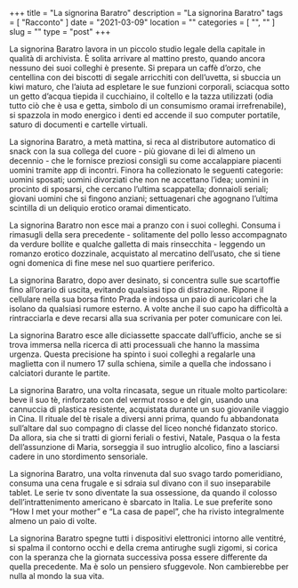 +++
title = "La signorina Baratro"
description = "La signorina Baratro"
tags = [ "Racconto" ]
date = "2021-03-09"
location = ""
categories = [
  "",
  ""
]
slug = ""
type = "post"
+++

La signorina Baratro lavora in un piccolo studio legale della capitale in qualità di archivista. È solita arrivare al mattino presto, quando ancora nessuno dei suoi colleghi è presente. Si prepara un caffè d’orzo, che centellina con dei biscotti di segale arricchiti con dell’uvetta, si sbuccia un kiwi maturo, che l’aiuta ad espletare le sue funzioni corporali, sciacqua sotto un getto d’acqua tiepida il cucchiaino, il coltello e la tazza utilizzati (odia tutto ciò che è usa e getta, simbolo di un consumismo oramai irrefrenabile), si spazzola in modo energico i denti ed accende il suo computer portatile, saturo di documenti e cartelle virtuali. 

La signorina Baratro, a metà mattina, si reca al distributore automatico di snack con la sua collega del cuore - più giovane di lei di almeno un decennio - 
che le fornisce preziosi consigli su come accalappiare piacenti uomini tramite app di incontri. Finora ha collezionato le seguenti categorie: uomini sposati; uomini divorziati che non ne accettano l’idea; uomini in procinto di sposarsi, che cercano l’ultima scappatella; donnaioli seriali; giovani uomini che si fingono anziani; settuagenari che agognano l’ultima scintilla di un deliquio erotico oramai dimenticato. 

La signorina Baratro non esce mai a pranzo con i suoi colleghi. Consuma i rimasugli della sera precedente - solitamente del pollo lesso accompagnato da verdure bollite e qualche galletta di mais rinsecchita - leggendo un romanzo erotico dozzinale, acquistato al mercatino dell’usato, che si tiene ogni domenica di fine mese nel suo quartiere periferico.

La signorina Baratro, dopo aver desinato, si concentra sulle sue scartoffie fino all’orario di uscita, evitando qualsiasi tipo di distrazione. Ripone il cellulare nella sua borsa finto Prada e indossa un paio di auricolari che la isolano da qualsiasi rumore esterno. A volte anche il suo capo ha difficoltà a rintracciarla e deve recarsi alla sua scrivania per poter comunicare con lei.

La signorina Baratro esce alle diciassette spaccate dall’ufficio, anche se si trova immersa nella ricerca di atti processuali che hanno la massima urgenza. Questa precisione ha spinto i suoi colleghi a regalarle una maglietta con il numero 17 sulla schiena, simile a quella che indossano i calciatori durante le partite. 

La signorina Baratro, una volta rincasata,  segue un rituale molto particolare: beve il suo tè, rinforzato con del vermut rosso e del gin, usando una cannuccia di plastica resistente, acquistata durante un suo giovanile viaggio in Cina. Il rituale del tè risale a diversi anni prima, quando fu abbandonata sull’altare dal suo compagno di classe del liceo nonché fidanzato storico. Da allora, sia che si tratti di giorni feriali o festivi, Natale, Pasqua o la festa dell’assunzione di Maria, sorseggia il suo intruglio alcolico, fino a lasciarsi cadere in uno stordimento sensoriale. 

La signorina Baratro, una volta rinvenuta dal suo svago tardo pomeridiano, consuma una cena frugale e si sdraia sul divano con il suo inseparabile tablet. Le serie tv sono diventate la sua ossessione, da quando il colosso dell’intrattenimento americano è sbarcato in Italia. Le sue preferite sono “How I met your mother” e “La casa de papel”, che ha rivisto integralmente almeno un paio di volte.

La signorina Baratro spegne tutti i dispositivi elettronici intorno alle ventitré, si spalma il contorno occhi e della crema antirughe sugli zigomi, si corica con la speranza che la giornata successiva possa essere differente da quella precedente. Ma è solo un pensiero sfuggevole. Non cambierebbe per nulla al mondo la sua vita. 
